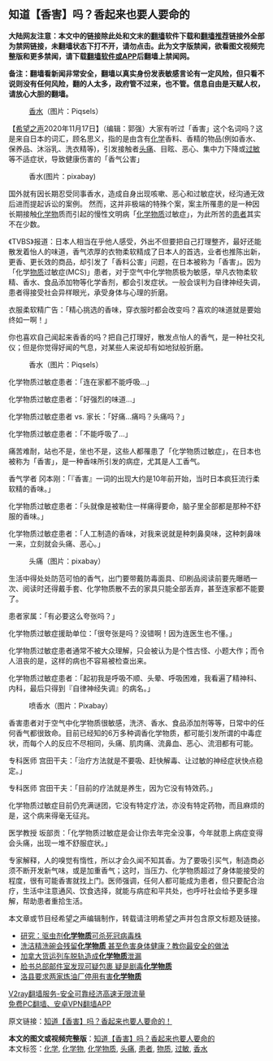  <h2>知道【香害】吗？香起来也要人要命的</h2> <p class="notice"><b>大陆网友注意：本文中的链接除此处和文末的<a href="https://github.com/bannedbook/fanqiang" >翻墙</a>软件下载和<a href="https://github.com/killgcd/justmysocks/blob/master/README.md">翻墙推荐</a>链接外全部为禁网链接，未翻墙状态下打不开，请勿点击。此为文字版禁闻，欲看图文视频完整版和更多禁闻，请下载<a href="https://github.com/bannedbook/fanqiang">翻墙软件或APP</a>后翻墙上禁闻网。</p><p>备注：翻墙看新闻非常安全，翻墙以真实身份发表敏感言论有一定风险，但只看不说则没有任何风险，翻的人太多，政府管不过来，也不管。信息自由是天赋人权，请放心大胆的翻墙。</b></p>  <div class="entry"> <figure><figcaption><a href="https://www.bannedbook.org/bnews/tag/%E9%A6%99%E6%B0%B4/" class="st_tag internal_tag" rel="tag" title="标签 香水 下的日志">香水</a>（图片：Piqsels）</figcaption></figure> <p>【<span class='wp_keywordlink_affiliate'><a href="https://www.soundofhope.org" title="希望之声" target="_blank">希望之声</a></span>2020年11月17日】（编辑：郭强）大家有听过「香害」这个名词吗？这是来自日本的词汇，顾名思义，指的是由含有<a href="https://www.bannedbook.org/bnews/tag/%E5%8C%96%E5%AD%A6/" class="st_tag internal_tag" rel="tag" title="标签 化学 下的日志">化学</a>香料、香精的物品(例如香水、保养品、沐浴乳、洗衣精等)，引发接触者<a href="https://www.bannedbook.org/bnews/tag/%e5%a4%b4%e7%97%9b/" class="st_tag internal_tag" rel="tag" title="标签 头痛 下的日志">头痛</a>、目眩、恶心、集中力下降或<a href="https://www.bannedbook.org/bnews/tag/%E8%BF%87%E6%95%8F/" class="st_tag internal_tag" rel="tag" title="标签 过敏 下的日志">过敏</a>等不适症状，导致健康伤害的「香气公害」</p> <figure><figcaption>香水(图片：pixabay)</figcaption></figure> <p>国外就有因长期忍受同事香水，造成自身出现咳嗽、恶心和过敏症状，经沟通无效后进而提起诉讼的案例。 然而，这并非极端的特殊个案，案主所罹患的是一种因长期接触<a href="https://www.bannedbook.org/bnews/tag/%E5%8C%96%E5%AD%A6%E7%89%A9/" class="st_tag internal_tag" rel="tag" title="标签 化学物 下的日志">化学物</a>质而引起的慢性文明病「<a href="https://www.bannedbook.org/bnews/tag/%E5%8C%96%E5%AD%A6%E7%89%A9%E8%B4%A8/" class="st_tag internal_tag" rel="tag" title="标签 化学物质 下的日志">化学物质</a>过敏症」，为此所苦的<a href="https://www.bannedbook.org/bnews/tag/%E6%82%A3%E8%80%85/" class="st_tag internal_tag" rel="tag" title="标签 患者 下的日志">患者</a>其实不在少数。</p> <p>《TVBS》报道：日本人相当在乎他人感受，外出不但要把自己打理整齐，最好还能散发着怡人的味道，香气浓厚的衣物柔软精成了日本人的首选，业者也推陈出新，更香、更长效的商品，却引发了「香料公害」问题，在日本被称为「香害」。因为「化学<a href="https://www.bannedbook.org/bnews/tag/%E7%89%A9%E8%B4%A8/" class="st_tag internal_tag" rel="tag" title="标签 物质 下的日志">物质</a>过敏症(MCS)」患者，对于空气中化学物质极为敏感，举凡衣物柔软精、香水、食品添加物等化学香剂，都会引发症状。一般会误判为自律神经失调，患者得接受社会异样眼光，承受身体与心理的折磨。</p> <p>衣服柔软精广告：「精心挑选的香味，穿衣服时都会改变吗？喜欢的味道就是要始终如一啊！」</p> <p>你也喜欢自己闻起来香香的吗？把自己打理好，散发点怡人的香气，是一种社交礼仪；但是你觉得好闻的气息，对某些人来说却有如地狱般折磨。</p> <figure><figcaption>香水（图片：Piqsels）</figcaption></figure> <p>化学物质过敏症患者：「连在家都不能呼吸&#8230;」</p>  <p>化学物质过敏症患者：「好强烈的味道&#8230;」</p> <p>化学物质过敏症患者 vs. 家长：「好痛&#8230;痛吗？头痛吗？」</p> <p>化学物质过敏症患者：「不能呼吸了&#8230;」</p> <p>痛苦难耐，站也不是，坐也不是，这些人都罹患了「化学物质过敏症」，在日本也被称为「香害」，是一种香味所引发的病症，尤其是人工香气。</p> <p>香气学者 冈本刚：「『香害』一词的出现大约是10年前开始，当时日本疯狂流行柔软精的香味。」</p> <p>化学物质过敏症患者：「头就像是被勒住一样痛得要命，脑子里全部都是那种不舒服的香味。」</p>  <p>化学物质过敏症患者：「人工制造的香味，对我来说就是种刺鼻臭味，这种刺鼻味一来，立刻就会头痛、恶心。」</p> <figure><figcaption>头痛（图片：pixabay）</figcaption></figure> <p>生活中得处处防范可怕的香气，出门要带戴防毒面具、印刷品阅读前要先曝晒一次、阅读时还得戴手套、化学物质散不去的家具只能全部丢弃，甚至连家都不能要了。</p> <p>患者家属：「有必要这么夸张吗？」</p> <p>化学物质过敏症援助单位：「很夸张是吗？没错啊！因为连医生也不懂。」</p> <p>化学物质过敏症患者通常不被大众理解，只会被认为是个性古怪、小题大作；而令人沮丧的是，这样的病也不容易被检查出来。</p> <p>化学物质过敏症患者：「起初我是呼吸不顺、头晕、呼吸困难，我看遍了精神科、内科，最后只得到『自律神经失调』的病名。」</p>  <figure><figcaption>喷香水（图片：Pixabay）</figcaption></figure> <p>香害患者对于空气中化学物质很敏感，洗济、香水、食品添加剂等等，日常中的任何香气都很致命。目前已经知的6万多种调香化学物质，都可能引发所谓的中毒症状，而每个人的反应不尽相同，头痛、肌肉痛、流鼻血、恶心、流泪都有可能。</p> <p>专科医师 宫田干夫：「治疗方法就是不要吸、赶快解毒、让过敏的神经症状快点稳定。」</p> <p>专科医师 宫田干夫：「目前的疗法就是养生，因为它没有特效药。」</p> <p>化学物质过敏症目前仍充满谜团，它没有特定疗法，亦没有特定药物，而且麻烦的是，这个病来得毫无征兆。</p> <p>医学教授 坂部贡：「化学物质过敏症是会让你去年完全没事，今年就患上病症变得会头痛，出现一堆不舒服症状。」</p> <p>专家解释，人的嗅觉有惰性，所以才会久闻不知其香。为了要吸引买气，制造商必须不断开发新气味，或是加重香气；这时，当压力、化学物质超过了身体能接受的程度，很有可能香害就找上门。医师强调，任何人都可能成为患者，但只要配合治疗，生活中注意通风、饮食选择，就能与病症和平共处，也呼吁社会给予更多理解，帮助患者重拾生活。</p>  <p>本文章或节目经希望之声编辑制作，转载请注明希望之声并包含原文标题及链接。</p> <ul class='op-related-articles' title='相关阅读'> <li><a href='https://www.bannedbook.org/bnews/baitai/20200827/1386812.html' target='_blank'>研究：驱虫剂<b>化学物质</b>可杀死冠病毒株</a></li> <li><a href='https://www.bannedbook.org/bnews/health/20200801/1372980.html' target='_blank'>洗洁精洗碗会残留<b>化学物质</b> 甚至危害身体健康？教你最安全的做法</a></li> <li><a href='https://www.bannedbook.org/bnews/baitai/20190803/1168825.html' target='_blank'>加拿大货运列车脱轨造成<b>化学物质</b>泄漏</a></li> <li><a href='https://www.bannedbook.org/bnews/worldnews/usa/20190703/1152331.html' target='_blank'>脸书总部邮件室发现可疑包裹 疑是剧毒<b>化学物质</b></a></li> <li><a href='https://www.bannedbook.org/bnews/worldnews/usa/20190409/1110603.html' target='_blank'>洛县要求两家炼油厂停用有害<b>化学物质</b></a></li> </ul> <p class="texttj"> <a href="https://www.bannedbook.org/forum23/topic22702.html" target="_blank">V2ray翻墙服务-安全可靠经济高速无限流量</a><br/> <a href="https://github.com/bannedbook/fanqiang/wiki/%E7%A6%81%E9%97%BB%E7%BD%91%E5%AE%89%E5%8D%93%E7%BF%BB%E5%A2%99%E6%96%B0%E9%97%BBAPP" target="_blank">免费PC翻墙、安卓VPN翻墙APP</a></p><p>原文链接：<a class="src_link"  href="https://www.soundofhope.org/post/442504" target="_blank">知道【香害】吗？香起来也要人要命的！</a></p><a name='sharetosocial'></a>       <div><b>本文的图文或视频完整版</b>：<a href='https://www.bannedbook.org/bnews/comments/20201117/1432392.html'>知道【香害】吗？香起来也要人要命的</a></div>  </div><!--END ENTRY--> <div class="postfooter"> <div>本文标签：<a href="https://www.bannedbook.org/bnews/tag/%E5%8C%96%E5%AD%A6/" rel="tag">化学</a>, <a href="https://www.bannedbook.org/bnews/tag/%E5%8C%96%E5%AD%A6%E7%89%A9/" rel="tag">化学物</a>, <a href="https://www.bannedbook.org/bnews/tag/%E5%8C%96%E5%AD%A6%E7%89%A9%E8%B4%A8/" rel="tag">化学物质</a>, <a href="https://www.bannedbook.org/bnews/tag/%e5%a4%b4%e7%97%9b/" rel="tag">头痛</a>, <a href="https://www.bannedbook.org/bnews/tag/%E6%82%A3%E8%80%85/" rel="tag">患者</a>, <a href="https://www.bannedbook.org/bnews/tag/%E7%89%A9%E8%B4%A8/" rel="tag">物质</a>, <a href="https://www.bannedbook.org/bnews/tag/%E8%BF%87%E6%95%8F/" rel="tag">过敏</a>, <a href="https://www.bannedbook.org/bnews/tag/%E9%A6%99%E6%B0%B4/" rel="tag">香水</a></div>  </div><!--END POSTFOOTER--> 
